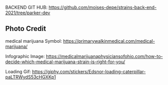 BACKEND GIT HUB: https://github.com/moises-depe/strains-back-end-2021/tree/parker-dev


## Photo Credit

medical marijuana Symbol: https://primarywalkinmedical.com/medical-marijuana/

Infographic Image: https://medicalmarijuanaphysiciansofohio.com/how-to-decide-which-medical-marijuana-strain-is-right-for-you/

Loading Gif: https://giphy.com/stickers/Edsnor-loading-caterpillar-paLTRWydS53cHGXKp1
